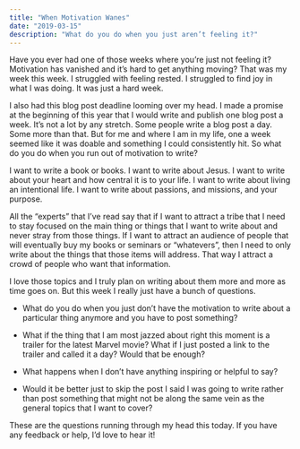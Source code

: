 ```yaml
---
title: "When Motivation Wanes"
date: "2019-03-15"
description: "What do you do when you just aren’t feeling it?"
---
```


Have you ever had one of those weeks where you’re just not feeling it? Motivation has vanished and it’s hard to get anything moving? That was my week this week. I struggled with feeling rested. I struggled to find joy in what I was doing. It was just a hard week.

I also had this blog post deadline looming over my head. I made a promise at the beginning of this year that I would write and publish one blog post a week. It’s not a lot by any stretch. Some people write a blog post a day. Some more than that. But for me and where I am in my life, one a week seemed like it was doable and something I could consistently hit. So what do you do when you run out of motivation to write?

I want to write a book or books. I want to write about Jesus. I want to write about your heart and how central it is to your life. I want to write about living an intentional life. I want to write about passions, and missions, and your purpose.

All the “experts” that I’ve read say that if I want to attract a tribe that I need to stay focused on the main thing or things that I want to write about and never stray from those things. If I want to attract an audience of people that will eventually buy my books or seminars or “whatevers”, then I need to only write about the things that those items will address. That way I attract a crowd of people who want that information.

I love those topics and I truly plan on writing about them more and more as time goes on. But this week I really just have a bunch of questions.

- What do you do when you just don’t have the motivation to write about a particular thing anymore and you have to post something?

- What if the thing that I am most jazzed about right this moment is a trailer for the latest Marvel movie? What if I just posted a link to the trailer and called it a day? Would that be enough?

- What happens when I don’t have anything inspiring or helpful to say?

- Would it be better just to skip the post I said I was going to write rather than post something that might not be along the same vein as the general topics that I want to cover?

These are the questions running through my head this today. If you have any feedback or help, I’d love to hear it!
